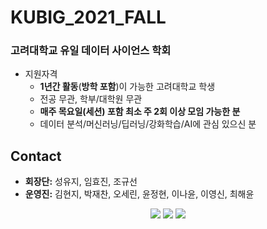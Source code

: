 # KUBIG_2021_FALL


### 고려대학교 유일 데이터 사이언스 학회

* 지원자격
  - **1년간 활동**(**방학 포함**)이 가능한 고려대학교 학생
  - 전공 무관, 학부/대학원 무관
  - **매주 목요일(세션) 포함 최소 주 2회 이상 모임 가능한 분**
  - 데이터 분석/머신러닝/딥러닝/강화학습/AI에 관심 있으신 분


## Contact
   
- **회장단:** 성유지, 임효진, 조규선  
- **운영진:** 김현지, 박재찬, 오세린, 윤정현, 이나윤, 이영신, 최해윤


<p align="center">
<a href="https://www.instagram.com/kubig.official"><img src="https://img.shields.io/badge/Instagram-E4405F?style=for-the-badge&logo=Instagram&logoColor=white&link=https://www.instagram.com/woo0_hooo/"/></a>
<a href="mailto:chloesung@korea.ac.kr"><img src="https://img.shields.io/badge/Gmail-d14836?style=for-the-badge&logo=Gmail&logoColor=white&link=viliketh1s98@naver.com"/></a>
<a href="https://www.facebook.com/kubigdata"><img src="https://img.shields.io/badge/Facebook-%231877F2.svg?style=for-the-badge&logo=Facebook&logoColor=white"/></a>
</p>  


